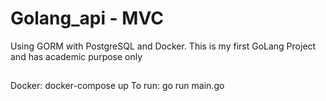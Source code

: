 # Golang_api - MVC 
Using GORM with PostgreSQL and Docker.
This is my first GoLang Project and has academic purpose only
##
Docker: docker-compose up
To run: go run main.go 
